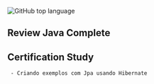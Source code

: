 ![GitHub top language](https://img.shields.io/github/languages/top/CarlosRobertoMedeiros/Backend-Java-red)
## Review Java Complete 
## Certification Study

	 - Criando exemplos com Jpa usando Hibernate